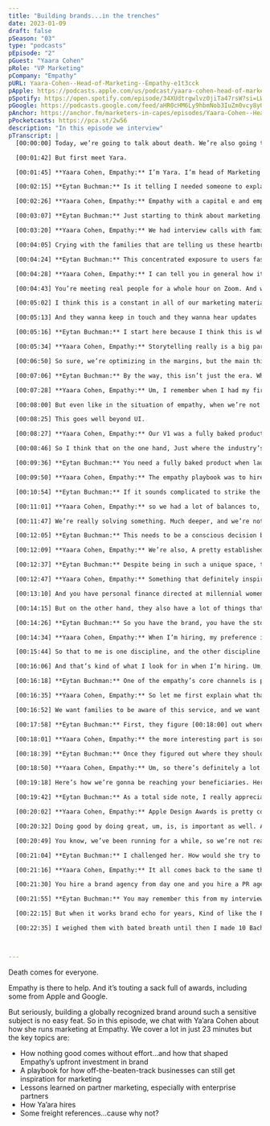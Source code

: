 ```yaml
---
title: "Building brands...in the trenches"
date: 2023-01-09
draft: false
pSeason: "03"
type: "podcasts"
pEpisode: "2"
pGuest: "Yaara Cohen"
pRole: "VP Marketing"
pCompany: "Empathy"
pURL: Yaara-Cohen--Head-of-Marketing--Empathy-e1t3cck
pApple: https://podcasts.apple.com/us/podcast/yaara-cohen-head-of-marketing-empathy/id1353391360?i=1000593022028
pSpotify: https://open.spotify.com/episode/34XUdtrgwlvz0jiTa47rsW?si=LW2wSuULSluukcbBv9BFnw
pGoogle: https://podcasts.google.com/feed/aHR0cHM6Ly9hbmNob3IuZm0vcy8yOWI1NTgwL3BvZGNhc3QvcnNz/episode/NGRmMTJiNGYtOTUzOC00MjA5LTg4NGQtNTY3N2JjOTEwZjIx?sa=X&ved=0CAUQkfYCahcKEwjAqdi_h7j8AhUAAAAAHQAAAAAQCg
pAnchor: https://anchor.fm/marketers-in-capes/episodes/Yaara-Cohen--Head-of-Marketing--Empathy-e1t3cck
pPocketcasts: https://pca.st/2w56
description: "In this episode we interview"  
pTranscript: |
  [00:00:00] Today, we’re going to talk about death. We’re also going to talk about branding, apple awards and channel marketing. But first I’m going to make you listen to me. Talk about the Panama canal. Yes seriously. The Panama canal connects me Atlantic and Pacific ocean with a 50 mile artificial river. It took 33 years and 75,000 workers to build over 300 million cubic yards of soil and rock needed to be moved, to build three locks and an artificial lake. And I don’t even know what a cubic yard of soil looks like, but I do know dollars and it cost about $11 billion in today’s money. But it paid off. The canal today is a major shipping route and an engineer and feet, 5% of global trade goes through it and it checks out financially. Over 100 years after it was built, it is worth about $30 billion to the global economy. So, why am I telling you this? [00:01:00] Because freight is kind of my jam, but also because it is a great analogy that in order to gain, you need to plan and you need to invest. The Panama canal was not built in a day. And neither is a successful brand. You’re listening to marketers and capes. I’m your host? Eight, 10 black men. And today. We’re talking to Yarra Cohen the head of marketing at empathy. Uh, startup geared towards dealing with loss. Death, to be specific. Empathy has built an incredible brand while dealing with incredibly difficult subject. Today, we talk how they built it, how they maintain it and how it helped them win an apple design award. And if you’re lucky, I won’t mention the Panama canal again.

  [00:01:42] But first meet Yara.

  [00:01:45] **Yaara Cohen, Empathy:** I’m Yara. I’m head of Marketing and Empathy. I’ve been there basically from the start, which is coming up for two years. Um, previously I have sort of a mixed background of tech marketing and social activism. [00:02:00] Um, and empathy kind of marries those things together of dealing with complicated emotional subjects while facing it with the traditional tools that tech has to offer. Um, so it’s been a really interesting journey of, of telling this interesting story at empathy.

  [00:02:15] **Eytan Buchman:** Is it telling I needed someone to explain what empathy is to me, jokes I’m joking. But since it is core to the rest of the story, here’s the explanation about what empathy actually does.

  [00:02:26] **Yaara Cohen, Empathy:** Empathy with a capital e and empathy.com is the first, um, holistic support system for families coping with a loss. We support families both with all of the emotional aspects, which are incredibly hard and they’re made even harder by all of the logistics and bureaucratic stuff that families inevitably have to deal with for the first time in the worst time in their lives hundreds and hundreds of hours of paperwork of trying to get the right person on the phone to cancel subscription or close a bank account or figure out why [00:03:00] your account is frozen, but the mortgage payment keeps paying. Um, all the while your family has just been through a lot and you’re still figuring out and getting your footing.

  [00:03:07] **Eytan Buchman:** Just starting to think about marketing. That is something that is so sensitive is harrowing. But when getting started and, but these team did not hold the punches. They dived in deep to get a RAR read on what their users were feeling.

  [00:03:20] **Yaara Cohen, Empathy:** We had interview calls with families through a market research platform. We connected with over a hundred families who had recently dealt with, um, a family member passing away. And we had everyday Americans telling us these heartbreaking, albeit sometimes quite technical stories. Just ridiculous logistics and bureaucratic nightmares that I think everyone can identify with, but then exacerbated by really difficult circumstances. And it was quite the onboarding experience to come to a company and in my very first, um, couple [00:04:00] of weeks to meet my coworkers as we we’re conducting these interviews together, crying.

  [00:04:05] Crying with the families that are telling us these heartbreaking stories and, and really coming to understand what is such a huge part of so many people’s lives. , and that’s where empathy comes in to really kind of grease the wheels and make all of this a lot more manageable.

  [00:04:24] **Eytan Buchman:** This concentrated exposure to users fascinated me. Here’s how it went down.

  [00:04:28] **Yaara Cohen, Empathy:** I can tell you in general how it worked. This was already almost two years ago. , You just set some criteria and you ask a couple of questions and then you meet people for interviews. So it’s really, it’s not, it’s not user testing and it’s not surveys that are anonymous.

  [00:04:43] You’re meeting real people for a whole hour on Zoom. And we did this every single day. Um, I’ve, I’ve not experienced anything like it as like, you know, first couple weeks at a company every single day we would have these interviews and then, you know, [00:05:00] discuss what came up.

  [00:05:02] I think this is a constant in all of our marketing materials, and definitely a privilege in doing marketing on this kind of topic, that people are just, you know, amazed above and beyond.

  [00:05:13] And they wanna keep in touch and they wanna hear updates

  [00:05:16] **Eytan Buchman:** I start here because I think this is where empathy’s brand starts. With 100 tier Gerkin interviews, it helped them build a brand and a product that their users, their people connect to. So, no, you are probably not building a product about death. But still here’s the takeaway for you?

  [00:05:34] **Yaara Cohen, Empathy:** Storytelling really is a big part of sort of what happens when you come into something that is both very emotional but also just a new category. And these stories aren’t really being told. And so many people want to connect with this story and feel like they’re seen and heard and not be hiding in the shadows with this. Everything we do, we need to have a really strong brand [00:06:00] backbone and a really strong sense of who we are and what our goals are. It’s quite difficult to draw parallels from the work that we do at empathy to sort of giving general tips to people in marketing. But I think that one thing does resonate more broadly, and that’s sort of what is your compass, and in our case, who is your audience and who do you care about? And even as the business, you know, right now we’re focusing on employers and life insurance companies because we’re able to provide them with added value. However, Our core focus in our storytelling, in our marketing, but also in the value proposition, in the product value and in how we do business is supporting families. And that’s something where the brand is leaving the company and the company is shaping the brand and it’s sort of this reciprocal relationship.

  [00:06:50] So sure, we’re optimizing in the margins, but the main thing is this really strong north star where you ask yourself about a line of coffee or about a new channel [00:07:00] that we’re looking. Is this good for families? Does this serve families? Is this still true to the brand that we’re looking to build?

  [00:07:06] **Eytan Buchman:** By the way, this isn’t just the era. What I keep hearing about from leading brands again, and again, is a very simple, a very basic, but still very elusive know your audience, inside and out. But so you do know that well, how do you build a brand for them? Because according to Yara, that is a goalpost that has moved significantly.

  [00:07:28] **Yaara Cohen, Empathy:** Um, I remember when I had my first startup in. 2014, um, you had an MVP and you built, you know, a super scrappy version of whatever it was, because anything you built would fulfill that promise of 10 x of whatever experience that people have now. But that hasn’t been true for a very long time. I think that our standards have gotten much higher and every company that enters the market is either in a already competitive space, and that’s just sort of the table [00:08:00] stakes for them.

  [00:08:00] But even like in the situation of empathy, when we’re not in a competitive space and arguably there aren’t proper comparables, um, who are, you know, directly offering what we offer. We’re still competing with the user experience that you are accustomed to. You’re still going to expect, when we say canceling accounts, you’re still going to expect a toggle.

  [00:08:25] This goes well beyond UI.

  [00:08:27] **Yaara Cohen, Empathy:** Our V1 was a fully baked product that supported the full journey of loss. We could have done something just for the funeral. We could have done something just for dealing with the estate and probate and the will. But none of those things would’ve really solved the problem that we set out to solve.

  [00:08:46] So I think that on the one hand, Just where the industry’s at. It’s no longer the first generations of startups where you can just write a line of code and wrap it with some meet UI and, you know, prepare for your exit. That’s no longer [00:09:00] how, um, we expect companies and products to work. But on the flip side, I think coming into a category where there was nothing at all, where there is so much risk, where there is so much suspicion both from families who are absolutely not in a product consideration mindset. And from business partners where we’re convincing them to go into a new domain of support that they’ve never considered before. And I think for all of those things, you really need to come with so much more guarantee that we are gonna be an upside

  [00:09:36] **Eytan Buchman:** You need a fully baked product when launching, so it shouldn’t surprise you that you need a fully baked brand too. And if you need an awesome developer, an awesome product team to build that fully baked product. Of course the empathy way calls for the same on the brand side.

  [00:09:50] **Yaara Cohen, Empathy:** The empathy playbook was to hire a really great head of content and a really great head of design from day one, and to allocate budgets to both of [00:10:00] those things. Um, for external consultants, we had a branding agency, um, that helped us figure out our initial visual identity, which is very much evolved since then but sort of starting from a blank canvas and figuring out how to. Both sort of supportive and to provide administrative help, but at the same time, compassionate and really communicating that very instinctively, which is sort of the goal of a, of a visual brand. And the same thing in terms of our content, which has a very, very clear voice of, of reason and of knowledge. And of compassion, but not really of sympathy. We’re not feeling bad for you. We’re right there with you in the trenches. We’re not assuming what you’re feeling, but we’re giving you what you need to make progress

  [00:10:54] **Eytan Buchman:** If it sounds complicated to strike the balance, you’re hearing it right. And that means that you can’t have just [00:11:00] anyone do it.

  [00:11:01] **Yaara Cohen, Empathy:** so we had a lot of balances to, to strike and. Prioritizing that at the very beginning. Um, everyone sitting down and doing a lot of research, but also really hiring, um, a very serious caliber of people to focus on that. From the very beginning way before we started thinking about, um, the product and the business models, we had a very, very meticulous, um, brand effort and a very, very meticulous user journey, like what does the journey of loss look like? We all read all the books about it and could all help you with your estate. Um, but yeah, there was, there’s a lot that goes into it and I really think that it’s a new generation of startups of we’re not just solving, we’re not creating features.

  [00:11:47] We’re really solving something. Much deeper, and we’re not competing with other apps or lack of apps. We’re competing with, you know, 13 months [00:12:00] of winding down affairs. Like how do you even begin to tackle that in the Lean Startup?

  [00:12:05] **Eytan Buchman:** This needs to be a conscious decision because it has real costs.

  [00:12:09] **Yaara Cohen, Empathy:** We’re also, A pretty established company, even from day one, where we have very meticulous review processes. Um, content team is always supporting content both in the product and in the marketing team. Um, we’re very hands on with all of our review process. Um, yeah, it definitely slows us down, but we, we have a much higher bar that we.

  [00:12:37] **Eytan Buchman:** Despite being in such a unique space, the arrest still manages to find inspiration in other companies, too. And it’s because she’s looking at the underlying emotions and their storytelling. Here’s a great example.

  [00:12:47] **Yaara Cohen, Empathy:** Something that definitely inspires me personally is all of the personal finance apps that are out there and how they’re taking something that is traditionally considered. [00:13:00] Boring and making it approachable. And how You can see at this point, there are already so many personal finance apps or or content creators out there.

  [00:13:10] And you have personal finance directed at millennial women, and you have personal finance directed at Tech Bros. And you have personal finance directed at super frugal people who think the world might end and you need to retire really early. And it’s the same content. Spin is really different and how you communicate well, why is this important and why is that important? And why, and why and why. And to really get to sort of a higher order of how you tell this story beyond the tactical. When I was recently hiring a social media manager, um, and in general when I have marketing, I tell people to write, um, a Twitter post about. Um, probate, which is a very boring, um, legal process that you need to do to validate the will. It is different in every state. It is [00:14:00] unnecessarily complicated and it’s really not what people wanna read about on social media, but if. You’re able to make that interesting. You can figure out how to work at empathy because on the one hand, it’s about being compassionate and about meeting people where they are.

  [00:14:15] But on the other hand, they also have a lot of things that they need to do and we need to make that meaningful and approachable. And I think that personal finance content creators have really, you know, provided a lot of value there.

  [00:14:26] **Eytan Buchman:** So you have the brand, you have the storytelling. How do you hire for this? Well, yarrow looks at two separate disciplines

  [00:14:34] **Yaara Cohen, Empathy:** When I’m hiring, my preference is to hire for a job that I already know how to do myself. If there’s a new business focus that we need to look at, for example, conferences, I’ve been doing it for the last six months now after I’ve been doing it for the last six months, I’m ready to hire someone because I know exactly what their job is going. However, obviously, and conferences is a great example for that. Maybe it’s not gonna be a core [00:15:00] part of my marketing strategy and I do need to consider, um, whoever I’m hiring needs to be a well-rounded individual. And to me, the basic skillsets in marketing are either sort of that technical skill, which is being able to see the logic of the campaign and the complicated flow chart and who needs to be receiving each and technical skill set you have is going to complement that sort of. Quantitative way of looking at things, um, which is actually my background in, in economics and sort of looking at a campaign flow. Even if you’re coming from a paid ads background, you’re still gonna be able to figure out a complicated email campaign because that’s how you break things down.

  [00:15:44] So that to me is one discipline, and the other discipline is the storytelling one, and really doing so with words. And I love to hire content writers and then make marketing generalists because I think that marketing is really something that [00:16:00] you can learn, but telling a good story and writing well is not something that I personally can teach.

  [00:16:06] And that’s kind of what I look for in when I’m hiring. Um, with that said, we do have wonderful content team and I do like to, you know, use their expertise to, to level up my own team.

  [00:16:18] **Eytan Buchman:** One of the empathy’s core channels is partner marketing. But that ends up being fairly challenging for such a brand oriented company, because after all, in many partnerships, your brand gets eclipsed. So how does their playbook work for rolling out partners? They start by lining on the ultimate goal.

  [00:16:35] **Yaara Cohen, Empathy:** So let me first explain what that looks like for empathy. Our partnerships are for different businesses, primarily employers and life insurance companies that care about families coping with loss, so, Starting out, we both have the same goal in mind.

  [00:16:52] We want families to be aware of this service, and we want families to be supported by this service. So creating that [00:17:00] alignment, and that’s something that we do in the sales process, is very important for what happens after that. Now, obviously, depending on the focus of the organization that we’re partnering with, and the type of relationship and channels that they have with, um, the families, so whether that’s life insurance beneficiaries or it’s, you know, an HR department with employees, it’s a different relationship. It’s different terminology. And they might have different preferences in terms of how distinct empathy should be and how much it should be co-branded. Um, however, they do typically, um, feel comfortable offloading to empathy and saying empathy is gonna be supporting you because none of these organizations assume that their recipients, the families that they work with, want to receive grief support from their employer or from their life insurance company. Administrative support maybe. But I think that creating that separation, I was both parties

  [00:17:58] **Eytan Buchman:** First, they figure [00:18:00] out where they can have voice.

  [00:18:01] **Yaara Cohen, Empathy:** the more interesting part is sort of the discovery where we’re figuring out what kind of channels they have, what kind of relationships they have. And typically, some of these are gonna be very offline. There really is, I think, Um, a feeling of a she challenge here that for them it’s, it’s a pain point as well, that they build their primary relationship with policyholders or with employers as well. They build their primary relationship when the employees that work, when the employee is productive and we’re kind of supporting them in. It’s not really an edge case, it’s just not what they focus their energy on and we’re helping them figure that out.

  [00:18:39] **Eytan Buchman:** Once they figured out where they should be talking, it comes down to mapping out the communication. And that’s something that they’ve learned should come early in the process when the execs are in the room.

  [00:18:50] **Yaara Cohen, Empathy:** Um, so there’s definitely a lot of work that goes into the details and I think over time it’s improved a lot as we’ve come more and more prepared for these meetings. And when we’ve presented this [00:19:00] earlier and earlier in the sales process where you typically have more senior executives involved and for those senior executives to set the tone for the employees who are gonna be implementing. Is very helpful when we’ve already shown them. When we say co-branding, what does that mean When we say channel partnership, what does that mean?

  [00:19:18] Here’s how we’re gonna be reaching your beneficiaries. Here’s the super complicated flow chart of how we do that. Here’s how you insert us into your emails, into your call scripts. Here’s how our care team is gonna be reaching out to your beneficiaries once they’ve provided consent. So really giving. A lot of clarity into what that looks like, but from the very beginning, just sort of agreeing on on why this matters and, and having KPIs that we agree on together.

  [00:19:42] **Eytan Buchman:** As a total side note, I really appreciate the effort that goes into this communication. It’s one thing to map out your own customer communication mapping out your partner’s communication from script to email shows just how meticulous empathy’s brand is. But while channel marketing is sexy, it doesn’t [00:20:00] hold a candle to Apple’s design awards.

  [00:20:02] **Yaara Cohen, Empathy:** Apple Design Awards is pretty cool. Um, we had a secret Slack channel because, and we were made to sign NDAs and we were featured in Apple’s, um, WWD conference as one of the examples of like, look what people can do with the App store, um, and the kind of apps that people can create, which is definitely one of my favorite narratives around empathy of sort of, you know, the best brains in the world are creating pizza delivery.

  [00:20:32] Doing good by doing great, um, is, is important as well. And definitely being showcased by Apple was a great example of that. And it was also just a fun kind of internal moment of secretly shooting, uh, the q and a for them and not entirely knowing until it went live.

  [00:20:49] You know, we’ve been running for a while, so we’re not really used to having those, um, secret, exciting moments as much as we did when we sort of pressed go live at everything at the beginning. [00:21:00] Um, but it’s nice to sort of continue to have those exciting moments as a team.

  [00:21:04] **Eytan Buchman:** I challenged her. How would she try to replicate the empathy, playbook and win an apple design award at another startup? And the answer is exactly what you think it would be. Investing seriously in brand.

  [00:21:16] **Yaara Cohen, Empathy:** It all comes back to the same things. I think that it’s just about going big or going home, and that’s kind of how we made it to all of these awards. You win one award, then that puts you on the radar of the next people making the list and.

  [00:21:30] You hire a brand agency from day one and you hire a PR agency from day one, and you get the best content person and you get the best head of design. Um, and you build an incredible, super intentional, all hands on deck brand. Um, and the product is the same. And then, you know, the lagging indicator is having won all of these awards, I don’t think you can reverse engineer a particular award.

  [00:21:55] **Eytan Buchman:** You may remember this from my interview with superhumans founder, as much as we [00:22:00] would love to believe it, brands don’t just happen. They are carefully crafted brick after brick. It requires a thorough understanding of users, financial investment skill, and an incredible amount of discipline to make sure that it permeates everything you do.

  [00:22:15] But when it works brand echo for years, Kind of like the Panama canal, but without a super cool palindrome. You can learn more about empathy@empathy.com and you can send me requests for more information about important canals, fun palindromes involved in the Panama canal or your favorite brands at Bachman dot.

  [00:22:35] I weighed them with bated breath until then I made 10 Bachman. You’ve been listening to a shockingly fun episode about branding death with marketers and capes and well, for the last time, I will say it. Panama canal.



---
```


Death comes for everyone.

Empathy is there to help. And it’s touting a sack full of awards, including some from Apple and Google.

But seriously, building a globally recognized brand around such a sensitive subject is no easy feat. So in this episode, we chat with Ya’ara Cohen about how she runs marketing at Empathy. We cover a lot in just 23 minutes but the key topics are:

  * How nothing good comes without effort…and how that shaped Empathy’s upfront investment in brand
  * A playbook for how off-the-beaten-track businesses can still get inspiration for marketing
  * Lessons learned on partner marketing, especially with enterprise partners
  * How Ya’ara hires
  * Some freight references…cause why not?